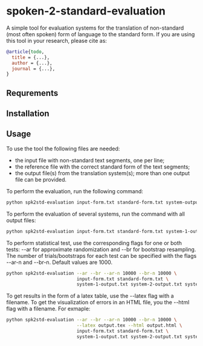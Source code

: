 # spoken-2-standard-evaluation

A simple tool for evaluation systems for the translation of non-standard (most often spoken) form of language to the standard form. If you are using this tool in your research, please cite as:

``` bibtex
@article{todo,
  title = {...},
  author = {...},
  journal = {...},
}
```

## Requrements

## Installation

## Usage

To use the tool the following files are needed: 
- the input file with non-standard text segments, one per line;
- the reference file with the correct standard form of the text segments;
- the output file(s) from the translation system(s); more than one output file can be provided.

To perform the evaluation, run the following command:
``` bash
python spk2std-evaluation input-form.txt standard-form.txt system-output.txt
```

To perform the evaluation of several systems, run the command with all output files:
``` bash
python spk2std-evaluation input-form.txt standard-form.txt system-1-output.txt system-2-output.txt system-3-output.txt ...
```

To perform statistical test, use the corresponding flags for one or both tests: --ar for approximate randomization and --br for bootstrap resampling. The number of trials/bootstraps for each test can be specified with the flags --ar-n and --br-n. Default values are 1000.
``` bash
python spk2std-evaluation --ar --br --ar-n 10000 --br-n 10000 \
                          input-form.txt standard-form.txt \
                          system-1-output.txt system-2-output.txt system-3-output.txt ...
```

To get results in the form of a latex table, use the --latex flag with a filename. To get the visualization of errors in an HTML file, you the --html flag with a filename. For exmaple:
``` bash
python spk2std-evaluation --ar --br --ar-n 10000 --br-n 10000 \
                          --latex output.tex --html output.html \
                          input-form.txt standard-form.txt \
                          system-1-output.txt system-2-output.txt system-3-output.txt ...
```


